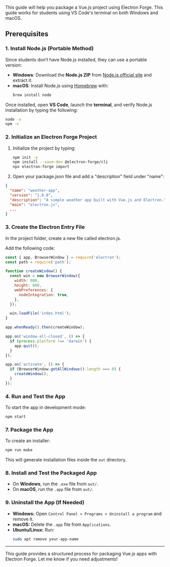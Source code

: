 
This guide will help you package a Vue.js project using Electron Forge. This guide works for students using VS Code's terminal on both Windows and macOS.

## Prerequisites

### 1. **Install Node.js (Portable Method)**

Since students don’t have Node.js installed, they can use a portable version:
- **Windows**: Download the **Node.js ZIP** from [Node.js official site](https://nodejs.org/en/download) and extract it.
- **macOS**: Install Node.js using [Homebrew](https://brew.sh/) with:
  ```bash
  brew install node
  ```

Once installed, open **VS Code**, launch the **terminal**, and verify Node.js installation by typing the following:
```bash
node -v
npm -v
```

### 2. **Initialize an Electron Forge Project**

1. Initialize the project by typing:
   
   ```bash
   npm init -y
   npm install --save-dev @electron-forge/cli
   npx electron-forge import
   ```
2. Open your package.json file and add a "description" field under "name":
```json
{
  "name": "weather-app",
  "version": "1.0.0",
  "description": "A simple weather app built with Vue.js and Electron.",
  "main": "electron.js",
  ...
}
```



### 3. **Create the Electron Entry File**
In the project folder, create a new file called electron.js.

Add the following code:
```js
const { app, BrowserWindow } = require('electron');
const path = require('path');

function createWindow() {
  const win = new BrowserWindow({
    width: 800,
    height: 600,
    webPreferences: {
      nodeIntegration: true,
    },
  });

  win.loadFile('index.html');
}

app.whenReady().then(createWindow);

app.on('window-all-closed', () => {
  if (process.platform !== 'darwin') {
    app.quit();
  }
});

app.on('activate', () => {
  if (BrowserWindow.getAllWindows().length === 0) {
    createWindow();
  }
});
```


### 4. **Run and Test the App**

To start the app in development mode:
```bash
npm start
```

### 7. **Package the App**

To create an installer:
```bash
npm run make
```
This will generate installation files inside the `out` directory.

### 8. **Install and Test the Packaged App**

- On **Windows**, run the `.exe` file from `out/`.
- On **macOS**, run the `.app` file from `out/`.

### 9. **Uninstall the App (If Needed)**

- **Windows:** Open `Control Panel > Programs > Uninstall a program` and remove it.
- **macOS:** Delete the `.app` file from `Applications`.
- **Ubuntu/Linux:** Run:
  ```bash
  sudo apt remove your-app-name
  ```

---

This guide provides a structured process for packaging Vue.js apps with Electron Forge. Let me know if you need adjustments!

